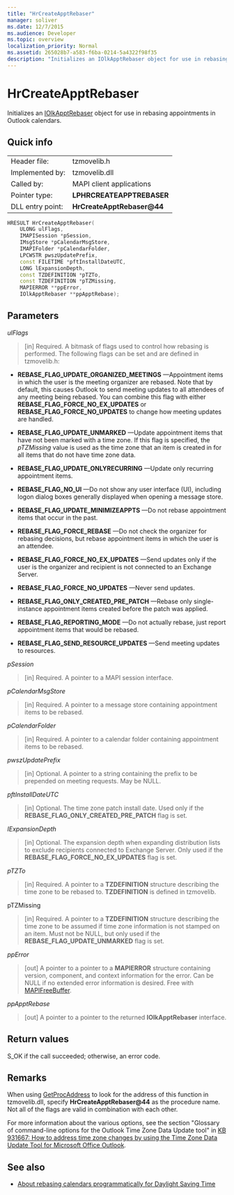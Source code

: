 ```yaml
---
title: "HrCreateApptRebaser"
manager: soliver
ms.date: 12/7/2015
ms.audience: Developer
ms.topic: overview
localization_priority: Normal
ms.assetid: 265028b7-a583-f6ba-0214-5a4322f98f35
description: "Initializes an IOlkApptRebaser object for use in rebasing appointments in Outlook calendars."
---
```


# HrCreateApptRebaser

Initializes an [IOlkApptRebaser](iolkapptrebaser.md) object for use in rebasing appointments in Outlook calendars. 
  
## Quick info

|||
|:-----|:-----|
|Header file:  <br/> |tzmovelib.h  <br/> |
|Implemented by:  <br/> |tzmovelib.dll  <br/> |
|Called by:  <br/> |MAPI client applications  <br/> |
|Pointer type:  <br/> |**LPHRCREATEAPPTREBASER** <br/> |
|DLL entry point:  <br/> |**HrCreateApptRebaser@44** <br/> |
   
```cpp
HRESULT HrCreateApptRebaser(  
    ULONG ulFlags, 
    IMAPISession *pSession, 
    IMsgStore *pCalendarMsgStore, 
    IMAPIFolder *pCalendarFolder, 
    LPCWSTR pwszUpdatePrefix, 
    const FILETIME *pftInstallDateUTC, 
    LONG lExpansionDepth, 
    const TZDEFINITION *pTZTo, 
    const TZDEFINITION *pTZMissing, 
    MAPIERROR **ppError, 
    IOlkApptRebaser **ppApptRebase); 

```

## Parameters

_ulFlags_
  
> [in] Required. A bitmask of flags used to control how rebasing is performed. The following flags can be set and are defined in tzmovelib.h:
    
   - **REBASE_FLAG_UPDATE_ORGANIZED_MEETINGS** —Appointment items in which the user is the meeting organizer are rebased. Note that by default, this causes Outlook to send meeting updates to all attendees of any meeting being rebased. You can combine this flag with either **REBASE_FLAG_FORCE_NO_EX_UPDATES** or **REBASE_FLAG_FORCE_NO_UPDATES** to change how meeting updates are handled. 
    
   - **REBASE_FLAG_UPDATE_UNMARKED** —Update appointment items that have not been marked with a time zone. If this flag is specified, the  *pTZMissing*  value is used as the time zone that an item is created in for all items that do not have time zone data. 
    
   - **REBASE_FLAG_UPDATE_ONLYRECURRING** —Update only recurring appointment items. 
    
   - **REBASE_FLAG_NO_UI** —Do not show any user interface (UI), including logon dialog boxes generally displayed when opening a message store. 
    
   - **REBASE_FLAG_UPDATE_MINIMIZEAPPTS** —Do not rebase appointment items that occur in the past. 
    
   - **REBASE_FLAG_FORCE_REBASE** —Do not check the organizer for rebasing decisions, but rebase appointment items in which the user is an attendee. 
    
   - **REBASE_FLAG_FORCE_NO_EX_UPDATES** —Send updates only if the user is the organizer and recipient is not connected to an Exchange Server. 
    
   - **REBASE_FLAG_FORCE_NO_UPDATES** —Never send updates. 
    
   - **REBASE_FLAG_ONLY_CREATED_PRE_PATCH** —Rebase only single-instance appointment items created before the patch was applied. 
    
   - **REBASE_FLAG_REPORTING_MODE** —Do not actually rebase, just report appointment items that would be rebased. 
    
   - **REBASE_FLAG_SEND_RESOURCE_UPDATES** —Send meeting updates to resources. 
    
_pSession_
  
> [in] Required. A pointer to a MAPI session interface.
    
_pCalendarMsgStore_
  
> [in] Required. A pointer to a message store containing appointment items to be rebased.
    
_pCalendarFolder_
  
> [in] Required. A pointer to a calendar folder containing appointment items to be rebased.
    
_pwszUpdatePrefix_
  
> [in] Optional. A pointer to a string containing the prefix to be prepended on meeting requests. May be NULL.
    
_pftInstallDateUTC_
  
> [in] Optional. The time zone patch install date. Used only if the **REBASE_FLAG_ONLY_CREATED_PRE_PATCH** flag is set. 
    
_IExpansionDepth_
  
> [in] Optional. The expansion depth when expanding distribution lists to exclude recipients connected to Exchange Server. Only used if the **REBASE_FLAG_FORCE_NO_EX_UPDATES** flag is set. 
    
_pTZTo_
  
> [in] Required. A pointer to a **TZDEFINITION** structure describing the time zone to be rebased to. **TZDEFINITION** is defined in tzmovelib. 
    
pTZMissing
  
> [in] Required. A pointer to a **TZDEFINITION** structure describing the time zone to be assumed if time zone information is not stamped on an item. Must not be NULL, but only used if the **REBASE_FLAG_UPDATE_UNMARKED** flag is set. 
    
_ppError_
  
> [out] A pointer to a pointer to a **MAPIERROR** structure containing version, component, and context information for the error. Can be NULL if no extended error information is desired. Free with [MAPIFreeBuffer](http://msdn.microsoft.com/library/9412594f-8acc-4c7e-a668-4ec1da0ad9cf%28Office.15%29.aspx). 
    
_ppApptRebase_
  
> [out] A pointer to a pointer to the returned **IOlkApptRebaser** interface. 
    
## Return values

S_OK if the call succeeded; otherwise, an error code.
  
## Remarks

When using [GetProcAddress](http://msdn.microsoft.com/library/a0d7fc09-f888-4f46-a571-d3719a627597%28Office.15%29.aspx) to look for the address of this function in tzmovelib.dll, specify **HrCreateApptRebaser@44** as the procedure name. Not all of the flags are valid in combination with each other. 
  
For more information about the various options, see the section "Glossary of command-line options for the Outlook Time Zone Data Update tool" in [KB 931667: How to address time zone changes by using the Time Zone Data Update Tool for Microsoft Office Outlook](http://support.microsoft.com/kb/931667/en-us).
  
## See also

- [About rebasing calendars programmatically for Daylight Saving Time](about-rebasing-calendars-programmatically-for-daylight-saving-time.md)

